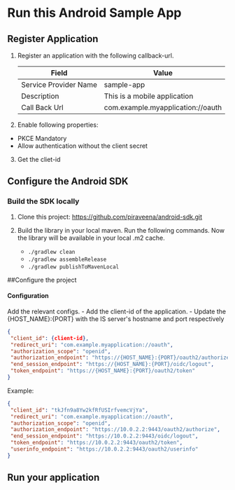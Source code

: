 # Run this Android Sample App 


## Register Application

1. Register an application with the following callback-url.

    | Field                 | Value         | 
    | --------------------- | ------------- | 
    | Service Provider Name | sample-app  |
    | Description           | This is a mobile application  | 
    | Call Back Url         | com.example.myapplication://oauth  | 

2. Enable following properties:
- PKCE Mandatory
- Allow authentication without the client secret

3. Get the cliet-id

## Configure the Android SDK

### Build the SDK locally

1. Clone this project: https://github.com/piraveena/android-sdk.git

2. Build the library in your local maven. Run the following commands. Now the library will be available in your local .m2 cache. 
    - `./gradlew clean`
    - `./gradlew assembleRelease`
    - `./gradlew publishToMavenLocal `

##Configure the project

#### Configuration


Add the relevant configs. 
    - Add the client-id of the application.
    - Update the {HOST_NAME}:{PORT} with the IS server's hostname and port respectively

```json
{
 "client_id": {client-id},
 "redirect_uri": "com.example.myapplication://oauth",
 "authorization_scope": "openid",
 "authorization_endpoint": "https://{HOST_NAME}:{PORT}/oauth2/authorize",
 "end_session_endpoint": "https://{HOST_NAME}:{PORT}/oidc/logout",
 "token_endpoint": "https://{HOST_NAME}:{PORT}/oauth2/token"
}
```

Example:
```json
{
 "client_id": "tkJfn9a8Yw2kfRfUSIrfvemcVjYa",
 "redirect_uri": "com.example.myapplication://oauth",
 "authorization_scope": "openid",
 "authorization_endpoint": "https://10.0.2.2:9443/oauth2/authorize",
 "end_session_endpoint": "https://10.0.2.2:9443/oidc/logout",
 "token_endpoint": "https://10.0.2.2:9443/oauth2/token",
 "userinfo_endpoint": "https://10.0.2.2:9443/oauth2/userinfo"
}
```

## Run your application